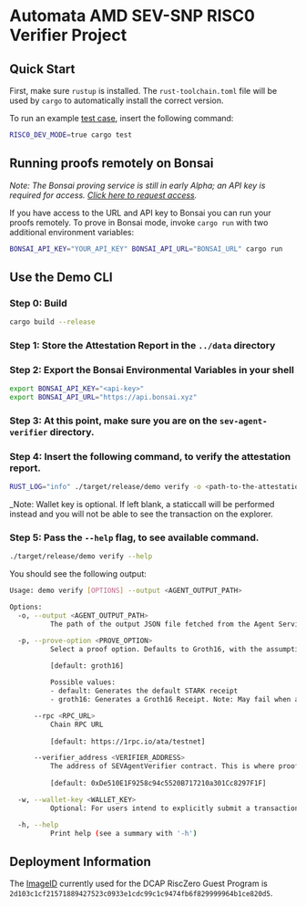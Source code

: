 # Automata AMD SEV-SNP RISC0 Verifier Project

## Quick Start

First, make sure `rustup` is installed. The
`rust-toolchain.toml` file will be used by `cargo` to
automatically install the correct version.

To run an example [test case](./host/src//lib.rs), insert the following command:

```bash
RISC0_DEV_MODE=true cargo test
```

## Running proofs remotely on Bonsai

_Note: The Bonsai proving service is still in early Alpha; an API key is
required for access. [Click here to request access](https://bonsai.xyz/apply)._

If you have access to the URL and API key to Bonsai you can run your proofs
remotely. To prove in Bonsai mode, invoke `cargo run` with two additional
environment variables:

```bash
BONSAI_API_KEY="YOUR_API_KEY" BONSAI_API_URL="BONSAI_URL" cargo run
```

## Use the Demo CLI

### Step 0: Build

```bash
cargo build --release
```

### Step 1: Store the Attestation Report in the `../data` directory

### Step 2: Export the Bonsai Environmental Variables in your shell

```bash
export BONSAI_API_KEY="<api-key>"
export BONSAI_API_URL="https://api.bonsai.xyz"
```

### Step 3: At this point, make sure you are on the `sev-agent-verifier` directory.

### Step 4: Insert the following command, to verify the attestation report.

```bash
RUST_LOG="info" ./target/release/demo verify -o <path-to-the-attestation-report-output-file> -w <your-wallet-key>
```

_Note: Wallet key is optional. If left blank, a staticcall will be performed instead and you will not be able to see the transaction on the explorer.

### Step 5: Pass the `--help` flag, to see available command.

```bash
./target/release/demo verify --help
```
You should see the following output:

```bash
Usage: demo verify [OPTIONS] --output <AGENT_OUTPUT_PATH>

Options:
  -o, --output <AGENT_OUTPUT_PATH>
          The path of the output JSON file fetched from the Agent Service

  -p, --prove-option <PROVE_OPTION>
          Select a proof option. Defaults to Groth16, with the assumption that the Guest program is running on Bonsai
          
          [default: groth16]

          Possible values:
          - default: Generates the default STARK receipt
          - groth16: Generates a Groth16 Receipt. Note: May fail when attempting to generate Groth16 receipt locally on Apple Silicon machines

      --rpc <RPC_URL>
          Chain RPC URL
          
          [default: https://1rpc.io/ata/testnet]

      --verifier_address <VERIFIER_ADDRESS>
          The address of SEVAgentVerifier contract. This is where proofs are verified on-chain
          
          [default: 0xDe510E1F9258c94c5520B717210a301Cc8297F1F]

  -w, --wallet-key <WALLET_KEY>
          Optional: For users intend to explicitly submit a transaction for verification. If left blank, a static call is made instead

  -h, --help
          Print help (see a summary with '-h')

```

## Deployment Information

The [ImageID](https://dev.risczero.com/terminology#image-id) currently used for the DCAP RiscZero Guest Program is `2d103c1cf21571889427523c0933e1cdc99c1c9474fb6f829999964b1ce820d5`.

